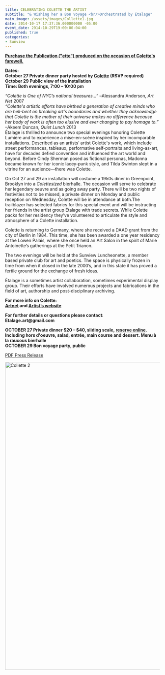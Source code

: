 ```yaml
---
title: CELEBRATING COLETTE THE ARTIST
subtitle: "& Wishing her a Bon Voyage <br/>Orchestrated by Étalage"
main_image: /assets/images/Collette1.jpg
date: 2014-10-17 17:37:36.000000000 -05:00
event_date: 2014-10-29T19:00:00-04:00
published: true
categories:
- Sunview
---
```

<p><a title="ette" href="http://thesunview.org/publications/ette/"><strong>Purchase the Publication ("ette") produced on the occasion of Colette's farewell.</strong></a></p>
<p><b>Dates:<br />
</b><b>October 27 Private dinner party hosted by <a href="http://en.wikipedia.org/wiki/Colette_Justine">Colette</a> (RSVP required)<br />
</b><b>October 29 Public view of the installation<br />
</b><b>Time: </b><b>Both evenings, 7:00 – 10:00 pm</b></p>
<p><i>“Colette is One of NYC’s national treasures...” –</i>Alessandra Anderson, <i>Art Net </i>2007<br />
<i>“Colette's artistic efforts have birthed a generation of creative minds who are hell-bent on breaking art's boundaries and whether they acknowledge that Colette is the mother of their universe makes no difference because her body of work is often too elusive and ever changing to pay homage to.”</i><br />
–Akeem Duncan, <i>Quiet Lunch </i>2013<br />
Étalage is thrilled to announce two special evenings honoring Colette Lumière and to experience a mise-en-scène inspired by her incomparable installations. Described as an artists’ artist Colette's work, which include street performances, tableaux, performative self-portraits and living-as-art, have for decades defied convention and influenced the art world and beyond. Before Cindy Sherman posed as fictional personas, Madonna became known for her iconic lacey-punk style, and Tilda Swinton slept in a vitrine for an audience—there was Colette.</p>
<p>On Oct 27 and 29 an installation will costume a 1950s diner in Greenpoint, Brooklyn into a <i>Colettesized </i>bierhalle. The occasion will serve to celebrate her legendary oeuvre and as going away party. There will be two nights of festivities not to be missed, a private dinner on Monday and public reception on Wednesday, Colette will be in attendance at both.The trailblazer has selected fabrics for this special event and will be instructing her friends in the artist group Étalage with trade secrets. While Colette packs for her residency they’ve volunteered to articulate the style and atmosphere of a Colette installation.</p>
<p>Colette is returning to Germany, where she received a DAAD grant from the city of Berlin in 1984. This time, she has been awarded a one year residency at the Lowen Palais, where she once held an Art Salon in the spirit of Marie Antoinette’s gatherings at the Petit Trianon.</p>
<p>The two evenings will be held at the Sunview Luncheonette, a member based private club for art and poetics. The space is physically frozen in time from when it closed in the late 2000’s, and in this state it has proved a fertile ground for the exchange of fresh ideas.</p>
<p>Étalage is a sometimes artist collaboration, sometimes experimental display group. Their efforts have involved numerous projects and fabrications in the field of art, authorship and post-disciplinary archiving.</p>
<p><b>For more info on Colette:</b><br />
<b><a href="http://www.artnet.com/awc/colette-justine.html">Artnet</a> and <a href="http://www.colettetheartist.com/">Artist’s website</a></b></p>
<p><b>For further details or questions please contact:</b><br />
<b>Etalage.art@gmail.com</b><br />
<b></b></p>
<p><b>OCTOBER 27 Private dinner $20 – $40, sliding scale, </b><a href="https://docs.google.com/forms/d/1G7BqkGSCLCk5ZqihaOVMPSh0WRLme2QP4dmTCLQA1_Q/viewform?usp=send_form"><b>reserve online</b></a><b>. Including hors d'oeuvre, salad, entrée, main course and dessert. Menu à la raucous bierhalle</b><br />
<b>OCTOBER 29 Bon voyage party, public</b></p>
<p><a href="{{ site.baseurl }}/assets/Colette-Press.pdf">PDF Press Release</a></p>
<p><img src="{{ site.baseurl }}/assets/images/Collette-2.jpg" alt="Collette 2" width="734" height="1000" /></p>
